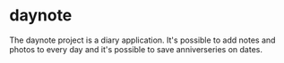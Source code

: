 # daynote

The daynote project is a diary application. It's possible to add notes and photos to every day and it's possible to save anniverseries on dates.
